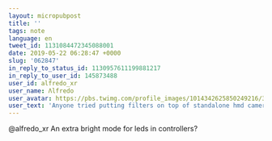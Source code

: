 ```yaml
---
layout: micropubpost
title: ''
tags: note
language: en
tweet_id: 1131084472345088001
date: 2019-05-22 06:28:47 +0000
slug: '062847'
in_reply_to_status_id: 1130957611199881217
in_reply_to_user_id: 145873488
user_id: alfredo_xr
user_name: Λlfredo
user_avatar: https://pbs.twimg.com/profile_images/1014342625850249216/3is6ZLN7.jpg
user_text: 'Anyone tried putting filters on top of standalone hmd cameras to improve tracking outside?'
---
```

@alfredo_xr An extra bright mode for leds in controllers?
